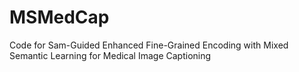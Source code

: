 # MSMedCap
Code for Sam-Guided Enhanced Fine-Grained Encoding with Mixed Semantic Learning for Medical Image Captioning
